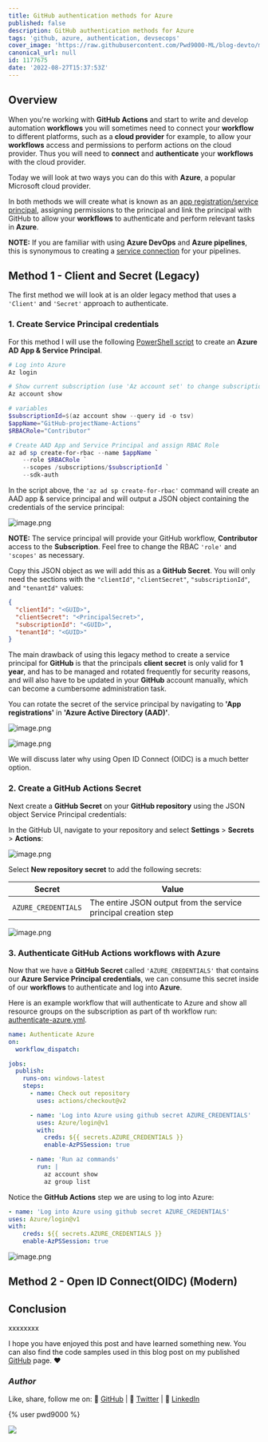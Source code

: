 ```yaml
---
title: GitHub authentication methods for Azure
published: false
description: GitHub authentication methods for Azure
tags: 'github, azure, authentication, devsecops'
cover_image: 'https://raw.githubusercontent.com/Pwd9000-ML/blog-devto/main/posts/2022/GitHub-Auth-Methods-Azure/assets/main0.png'
canonical_url: null
id: 1177675
date: '2022-08-27T15:37:53Z'
---
```


## Overview

When you're working with **GitHub Actions** and start to write and develop automation **workflows** you will sometimes need to connect your **workflow** to different platforms, such as a **cloud provider** for example, to allow your **workflows** access and permissions to perform actions on the cloud provider. Thus you will need to **connect** and **authenticate** your **workflows** with the cloud provider.

Today we will look at two ways you can do this with **Azure**, a popular Microsoft cloud provider.

In both methods we will create what is known as an [app registration/service principal](https://docs.microsoft.com/en-us/azure/active-directory/develop/app-objects-and-service-principals), assigning permissions to the principal and link the principal with GitHub to allow your **workflows** to authenticate and perform relevant tasks in **Azure**.

**NOTE:** If you are familiar with using **Azure DevOps** and **Azure pipelines**, this is synonymous to creating a [service connection](https://docs.microsoft.com/en-us/azure/devops/pipelines/library/service-endpoints?view=azure-devops&tabs=yaml) for your pipelines.

## Method 1 - Client and Secret (Legacy)

The first method we will look at is an older legacy method that uses a `'Client'` and `'Secret'` approach to authenticate.

### 1. Create Service Principal credentials

For this method I will use the following [PowerShell script](https://github.com/Pwd9000-ML/blog-devto/tree/main/posts/2022/GitHub-Auth-Methods-Azure/code/Create-SP.ps1) to create an **Azure AD App & Service Principal**.

```powershell
# Log into Azure
Az login

# Show current subscription (use 'Az account set' to change subscription)
Az account show

# variables
$subscriptionId=$(az account show --query id -o tsv)
$appName="GitHub-projectName-Actions"
$RBACRole="Contributor"

# Create AAD App and Service Principal and assign RBAC Role
az ad sp create-for-rbac --name $appName `
    --role $RBACRole `
    --scopes /subscriptions/$subscriptionId `
    --sdk-auth
```

In the script above, the `'az ad sp create-for-rbac'` command will create an AAD app & service principal and will output a JSON object containing the credentials of the service principal:

![image.png](https://raw.githubusercontent.com/Pwd9000-ML/blog-devto/main/posts/2022/GitHub-Auth-Methods-Azure/assets/rbac.png)

**NOTE:** The service principal will provide your GitHub workflow, **Contributor** access to the **Subscription**. Feel free to change the RBAC `'role'` and `'scopes'` as necessary.

Copy this JSON object as we will add this as a **GitHub Secret**. You will only need the sections with the `"clientId"`, `"clientSecret"`, `"subscriptionId"`, and `"tenantId"` values:

```JSON
{
  "clientId": "<GUID>",
  "clientSecret": "<PrincipalSecret>",
  "subscriptionId": "<GUID>",
  "tenantId": "<GUID>"
}
```

The main drawback of using this legacy method to create a service principal for **GitHub** is that the principals **client secret** is only valid for **1 year**, and has to be managed and rotated frequently for security reasons, and will also have to be updated in your **GitHub** account manually, which can become a cumbersome administration task.

You can rotate the secret of the service principal by navigating to **'App registrations'** in **'Azure Active Directory (AAD)'**.

![image.png](https://raw.githubusercontent.com/Pwd9000-ML/blog-devto/main/posts/2022/GitHub-Auth-Methods-Azure/assets/aad01.png)

![image.png](https://raw.githubusercontent.com/Pwd9000-ML/blog-devto/main/posts/2022/GitHub-Auth-Methods-Azure/assets/aad02.png)

We will discuss later why using Open ID Connect (OIDC) is a much better option.

### 2. Create a GitHub Actions Secret

Next create a **GitHub Secret** on your **GitHub repository** using the JSON object Service Principal credentials:

In the GitHub UI, navigate to your repository and select **Settings** > **Secrets** > **Actions**:

![image.png](https://raw.githubusercontent.com/Pwd9000-ML/blog-devto/main/posts/2022/GitHub-Auth-Methods-Azure/assets/ghsec01.png)

Select **New repository secret** to add the following secrets:

| **Secret** | **Value** |
| --- | --- |
| `AZURE_CREDENTIALS` | The entire JSON output from the service principal creation step |

![image.png](https://raw.githubusercontent.com/Pwd9000-ML/blog-devto/main/posts/2022/GitHub-Auth-Methods-Azure/assets/ghsec02.png)

### 3. Authenticate GitHub Actions workflows with Azure

Now that we have a **GitHub Secret** called `'AZURE_CREDENTIALS'` that contains our **Azure Service Principal credentials**, we can consume this secret inside of our **workflows** to authenticate and log into **Azure**.

Here is an example workflow that will authenticate to Azure and show all resource groups on the subscription as part of th workflow run: [authenticate-azure.yml](https://github.com/Pwd9000-ML/blog-devto/tree/main/posts/2022/GitHub-Auth-Methods-Azure/code/authenticate-azure.yml).

```yml
name: Authenticate Azure
on:
  workflow_dispatch:

jobs:
  publish:
    runs-on: windows-latest
    steps:
      - name: Check out repository
        uses: actions/checkout@v2

      - name: 'Log into Azure using github secret AZURE_CREDENTIALS'
        uses: Azure/login@v1
        with:
          creds: ${{ secrets.AZURE_CREDENTIALS }}
          enable-AzPSSession: true

      - name: 'Run az commands'
        run: |
          az account show
          az group list
```

Notice the **GitHub Actions** step we are using to log into Azure:

```yml
- name: 'Log into Azure using github secret AZURE_CREDENTIALS'
uses: Azure/login@v1
with:
    creds: ${{ secrets.AZURE_CREDENTIALS }}
    enable-AzPSSession: true
```

![image.png](https://raw.githubusercontent.com/Pwd9000-ML/blog-devto/main/posts/2022/GitHub-Auth-Methods-Azure/assets/test01.png)

## Method 2 - Open ID Connect(OIDC) (Modern)

## Conclusion

xxxxxxxx

I hope you have enjoyed this post and have learned something new. You can also find the code samples used in this blog post on my published [GitHub](https://github.com/Pwd9000-ML/blog-devto/tree/main/posts/2022/GitHub-Auth-Methods-Azure/code) page. :heart:

### _Author_

Like, share, follow me on: :octopus: [GitHub](https://github.com/Pwd9000-ML) | :penguin: [Twitter](https://twitter.com/pwd9000) | :space_invader: [LinkedIn](https://www.linkedin.com/in/marcel-l-61b0a96b/)

{% user pwd9000 %}

<a href="https://www.buymeacoffee.com/pwd9000"><img src="https://img.buymeacoffee.com/button-api/?text=Buy me a coffee&emoji=&slug=pwd9000&button_colour=FFDD00&font_colour=000000&font_family=Cookie&outline_colour=000000&coffee_colour=ffffff"></a>
